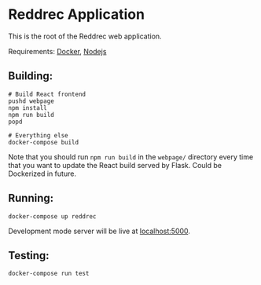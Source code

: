 # Reddrec Application

This is the root of the Reddrec web application.

Requirements: [Docker](https://www.docker.com/get-started), [Nodejs](https://nodejs.org/en/)

## Building:

```
# Build React frontend
pushd webpage
npm install
npm run build
popd

# Everything else
docker-compose build
```

Note that you should run `npm run build` in the `webpage/` directory every time that you want to update the React build served by Flask. Could be Dockerized in future.

## Running:

```
docker-compose up reddrec
```

Development mode server will be live at [localhost:5000](http://localhost:5000).

## Testing:

```
docker-compose run test
```
